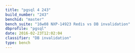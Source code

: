 ```yaml
---
title: "pgsql 4 243"
build_number: "243"
benchid: "master"
bench_suite: "16w08 NXP-14923 Redis vs DB invalidation"
dbprofile: "pgsql"
date: 2016-02-23T12:02:04
classifier: "DB invalidation"
type: bench
---
```

